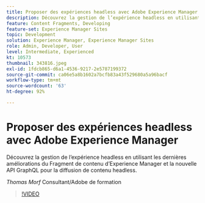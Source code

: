 ```yaml
---
title: Proposer des expériences headless avec Adobe Experience Manager
description: Découvrez la gestion de l’expérience headless en utilisant les dernières améliorations du Fragment de contenu d’Experience Manager et la nouvelle API GraphQL pour la diffusion de contenu headless.
feature: Content Fragments, Developing
feature-set: Experience Manager Sites
topic: Development
solution: Experience Manager, Experience Manager Sites
role: Admin, Developer, User
level: Intermediate, Experienced
kt: 10573
thumbnail: 343816.jpeg
exl-id: 1fdcb865-d6a1-4536-9217-2e5787199372
source-git-commit: ca06e5a8b1602a7bcfb83a43f529680a5a96bacf
workflow-type: tm+mt
source-wordcount: '63'
ht-degree: 92%

---
```


# Proposer des expériences headless avec Adobe Experience Manager

Découvrez la gestion de l’expérience headless en utilisant les dernières améliorations du Fragment de contenu d’Experience Manager et la nouvelle API GraphQL pour la diffusion de contenu headless.

*Thomas Morf* Consultant/Adobe de formation

>[!VIDEO](https://video.tv.adobe.com/v/343816/?quality=12&learn=on)
